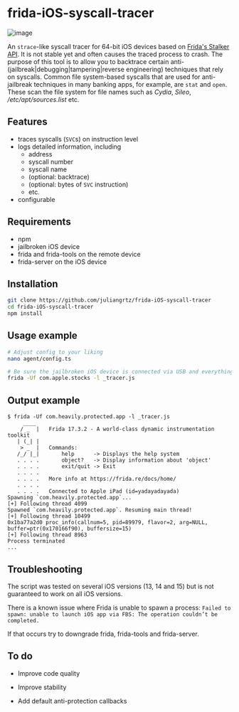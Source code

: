 # frida-iOS-syscall-tracer

![image](https://github.com/user-attachments/assets/734d0abb-6125-48da-86b2-9bf308d33640)

An `strace`-like syscall tracer for 64-bit iOS devices based on [Frida's Stalker API](https://frida.re/docs/stalker/). It is not stable yet and often causes the traced process to crash.
The purpose of this tool is to allow you to backtrace certain anti-(jailbreak|debugging|tampering|reverse engineering) techniques that rely on syscalls.
Common file system-based syscalls that are used for anti-jailbreak techniques in many banking apps, for example, are `stat` and `open`. These scan the file system for file names such as _Cydia_, _Sileo_, _/etc/apt/sources.list_ etc.

## Features

- traces syscalls (`SVC`s) on instruction level
- logs detailed information, including
  - address
  - syscall number
  - syscall name
  - (optional: backtrace)
  - (optional: bytes of `SVC` instruction)
  - etc.
- configurable

## Requirements

- npm
- jailbroken iOS device
- frida and frida-tools on the remote device
- frida-server on the iOS device

## Installation

```bash
git clone https://github.com/juliangrtz/frida-iOS-syscall-tracer
cd frida-iOS-syscall-tracer
npm install
```

## Usage example

```bash
# Adjust config to your liking
nano agent/config.ts

# Be sure the jailbroken iOS device is connected via USB and everything is set up correctly.
frida -Uf com.apple.stocks -l _tracer.js 
```

## Output example

```text
$ frida -Uf com.heavily.protected.app -l _tracer.js
     ____
    / _  |   Frida 17.3.2 - A world-class dynamic instrumentation toolkit
   | (_| |
    > _  |   Commands:
   /_/ |_|       help      -> Displays the help system
   . . . .       object?   -> Display information about 'object'
   . . . .       exit/quit -> Exit
   . . . .
   . . . .   More info at https://frida.re/docs/home/
   . . . .
   . . . .   Connected to Apple iPad (id=yadayadayada)
Spawning `com.heavily.protected.app`...
[+] Following thread 4099
Spawned `com.heavily.protected.app`. Resuming main thread!
[+] Following thread 10499
0x1ba77a2d0 proc_info(callnum=5, pid=89979, flavor=2, arg=NULL, buffer=ptr(0x170166f90), buffersize=15)
[+] Following thread 8963
Process terminated
...
```

## Troubleshooting

The script was tested on several iOS versions (13, 14 and 15) but is not guaranteed to work on all iOS versions.

There is a known issue where Frida is unable to spawn a process: `Failed to spawn: unable to launch iOS app via FBS: The operation couldn’t be completed.`

If that occurs try to downgrade frida, frida-tools and frida-server.

## To do

- Improve code quality

- Improve stability

- Add default anti-protection callbacks
